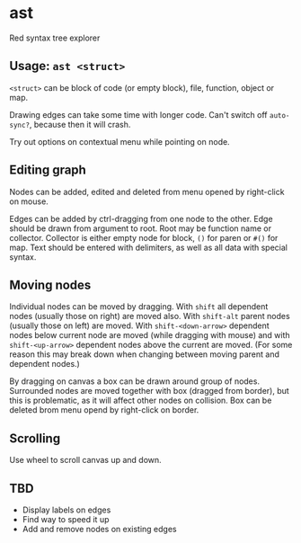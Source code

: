 # ast
Red syntax tree explorer

## Usage: `ast <struct>`

`<struct>` can be block of code (or empty block), file, function, object or map.

Drawing edges can take some time with longer code. Can't switch off `auto-sync?`, because then it will crash.

Try out options on contextual menu while pointing on node.

## Editing graph

Nodes can be added, edited and deleted from menu opened by right-click on mouse.

Edges can be added by ctrl-dragging from one node to the other. Edge should be drawn from argument to root. Root may be function name or collector. Collector is either empty node for block, `()` for paren or `#()` for map. Text should be entered with delimiters, as well as all data with special syntax.

## Moving nodes

Individual nodes can be moved by dragging. With `shift` all dependent nodes (usually those on right) are moved also. With `shift-alt` parent nodes (usually those on left) are moved. With `shift-<down-arrow>` dependent nodes below current node are moved (while dragging with mouse) and with `shift-<up-arrow>` dependent nodes above the current are moved. (For some reason this may break down when changing between moving parent and dependent nodes.)

By dragging on canvas a box can be drawn around group of nodes. Surrounded nodes are moved together with box (dragged from border), but this is problematic, as it will affect other nodes on collision. Box can be deleted brom menu opend by right-click on border.

## Scrolling

Use wheel to scroll canvas up and down.

## TBD

* Display labels on edges
* Find way to speed it up
* Add and remove nodes on existing edges
